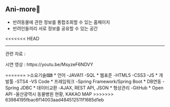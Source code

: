 ## Ani-more🐶
- 반려동물에 관한 정보를 통합조회할 수 있는 홈페이지  
- 반려인들끼리 서로 정보를 공유할 수 있는 공간

<<<<<<< HEAD

<hr>
<p>관련 자료 : </p> 
<p>시연 영상 : https://youtu.be/MsyzeF6NDVY</p> 
=======
>소요기술⌨
* 언어  
  -JAVA11  
  -SQL  
* 웹표준  
  -HTML5  
  -CSS3  
  -JS  
* 개발툴  
  -STS4  
  -VS Code
* 프레임워크
  -Spring Framework/Spring Boot
* DB연동
  -Spring JDBC
* 데이터교환
  -AJAX, REST API, JSON
* 형상관리
  -GitHub
* Open API
  -울산광역시 동물병원 현황, KAKAO MAP
>>>>>>> 63984195fbac6f14003aad484512511f1685d1eb
